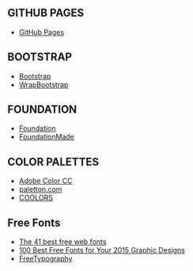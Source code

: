 ## GITHUB PAGES

* <a href="https://pages.github.com/" target="_blank">GitHub Pages</a>

## BOOTSTRAP

* <a href="http://getbootstrap.com/" target="_blank">Bootstrap</a>
* <a href="https://wrapbootstrap.com/" target="_blank">WrapBootstrap</a>

## FOUNDATION

* <a href="https://foundation.zurb.com/" target="_blank">Foundation</a>
* <a href="https://www.foundationmade.com/" target="_blank">FoundationMade</a>

## COLOR PALETTES

* <a href="https://color.adobe.com/create/color-wheel/" target="_blank">Adobe Color CC</a>
* <a href="http://paletton.com/#uid=1000u0kllllaFw0g0qFqFg0w0aF" target="_blank">paletton.com</a>
* <a href="https://coolors.co/" target="_blank">COOLORS</a>

## Free Fonts

* <a href="http://www.creativebloq.com/typography/free-web-fonts-1131610" target="_blank">The 41 best free web fonts</a>
* <a href="http://designposts.net/best-free-fonts-for-your-2015-graphic-designs/" target="_blank">100 Best Free Fonts for Your 2015 Graphic Designs</a>
* <a href="http://freetypography.com/" target="_blank">FreeTypography</a>

